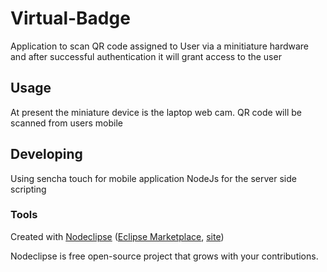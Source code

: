 

# Virtual-Badge
Application to scan QR code assigned to User via a minitiature hardware and after successful authentication it will grant access to the user


## Usage
At present the miniature device is the laptop web cam. QR code will be scanned from users mobile


## Developing
Using sencha touch for mobile application
NodeJs for the server side scripting


### Tools

Created with [Nodeclipse](https://github.com/Nodeclipse/nodeclipse-1)
 ([Eclipse Marketplace](http://marketplace.eclipse.org/content/nodeclipse), [site](http://www.nodeclipse.org))   

Nodeclipse is free open-source project that grows with your contributions.
